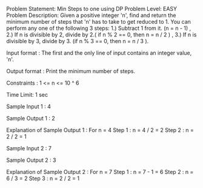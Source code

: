 Problem Statement: Min Steps to one using DP
Problem Level: EASY
Problem Description:
Given a positive integer 'n',  find and return the minimum number of steps that 'n' has to take to get reduced to 1. You can perform any one of the following 3 steps:
1.) Subtract 1 from it. (n = n - ­1) ,
2.) If n is divisible by 2, divide by 2.( if n % 2 == 0, then n = n / 2 ) ,
3.) If n is divisible by 3, divide by 3. (if n % 3 == 0, then n = n / 3 ).

Input format :
The first and the only line of input contains an integer value, 'n'.

Output format :
Print the minimum number of steps.

Constraints :
1 <= n <= 10 ^ 6

Time Limit: 1 sec

Sample Input  1 :
4

Sample Output  1 :
2

Explanation of Sample Output 1 :
For n = 4
Step 1 :  n = 4 / 2  = 2
Step 2 : n = 2 / 2  =  1

Sample Input  2 :
7

Sample Output  2 :
3

Explanation of Sample Output 2 :
For n = 7
Step 1 :  n = 7 ­- 1 = 6
Step 2 : n = 6  / 3 = 2 
Step 3 : n = 2 / 2 = 1
